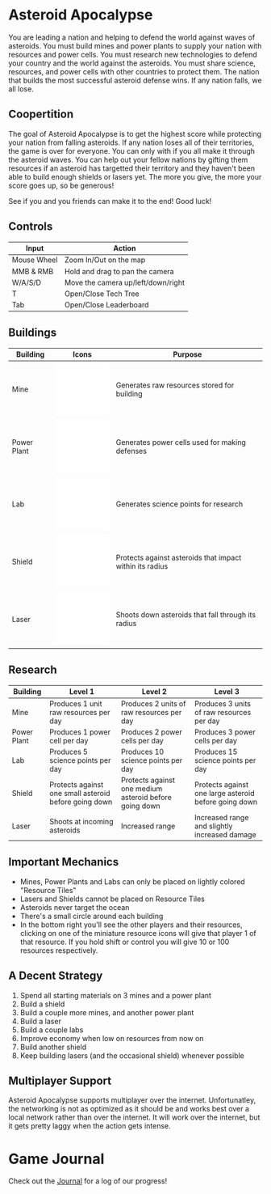 # Asteroid Apocalypse

You are leading a nation and helping to defend the world against waves of asteroids. You must build mines and power plants to supply your nation with resources and power cells. You must research new technologies to defend your country and the world against the asteroids. You must share science, resources, and power cells with other countries to protect them. The nation that builds the most successful asteroid defense wins. If any nation falls, we all lose.

## Coopertition

The goal of Asteroid Apocalypse is to get the highest score while protecting your nation from falling asteroids. If any nation loses all of their territories, the game is over for everyone. You can only with if you all make it through the asteroid waves. You can help out your fellow nations by gifting them resources if an asteroid has targetted their territory and they haven't been able to build enough shields or lasers yet. The more you give, the more your score goes up, so be generous!

See if you and you friends can make it to the end! Good luck!

## Controls

| Input       | Action                             |
| ----------- | ---------------------------------- |
| Mouse Wheel | Zoom In/Out on the map             |
| MMB & RMB   | Hold and drag to pan the camera    |
| W/A/S/D     | Move the camera up/left/down/right |
| T           | Open/Close Tech Tree               |
| Tab         | Open/Close Leaderboard             |

## Buildings

| Building    | Icons                                            | Purpose                                                  |
| ----------- | ------------------------------------------------ | -------------------------------------------------------- |
| Mine        | ![Mine](assets/icons/Mine.png)                   | Generates raw resources stored for building              |
| Power Plant | ![<Power Plant>](<assets/icons/Power Plant.png>) | Generates power cells used for making defenses           |
| Lab         | ![Lab](assets/icons/Lab.png)                     | Generates science points for research                    |
| Shield      | ![Shield](assets/icons/Shield.png)               | Protects against asteroids that impact within its radius |
| Laser       | ![Laser](assets/icons/Missile.png)               | Shoots down asteroids that fall through its radius       |

## Research

| Building    | Level 1                                               | Level 2                                                | Level 3                                               |
| ----------- | ----------------------------------------------------- | ------------------------------------------------------ | ----------------------------------------------------- |
| Mine        | Produces 1 unit raw resources per day                 | Produces 2 units of raw resources per day              | Produces 3 units of raw resources per day             |
| Power Plant | Produces 1 power cell per day                         | Produces 2 power cells per day                         | Produces 3 power cells per day                        |
| Lab         | Produces 5 science points per day                     | Produces 10 science points per day                     | Produces 15 science points per day                    |
| Shield      | Protects against one small asteroid before going down | Protects against one medium asteroid before going down | Protects against one large asteroid before going down |
| Laser       | Shoots at incoming asteroids                          | Increased range                                        | Increased range and slightly increased damage         |

## Important Mechanics

- Mines, Power Plants and Labs can only be placed on lightly colored "Resource Tiles"
- Lasers and Shields cannot be placed on Resource Tiles
- Asteroids never target the ocean
- There's a small circle around each building
- In the bottom right you'll see the other players and their resources, clicking on one of the miniature resource icons will give that player 1 of that resource. If you hold shift or control you will give 10 or 100 resources respectively.

## A Decent Strategy

1. Spend all starting materials on 3 mines and a power plant
2. Build a shield
3. Build a couple more mines, and another power plant
4. Build a laser
5. Build a couple labs
6. Improve economy when low on resources from now on
7. Build another shield
8. Keep building lasers (and the occasional shield) whenever possible

## Multiplayer Support

Asteroid Apocalypse supports multiplayer over the internet. Unfortunatley, the networking is not as optimized as it should be and works best over a local network rather than over the internet. It will work over the internet, but it gets pretty laggy when the action gets intense.

# Game Journal

Check out the [Journal](docs/journal.md) for a log of our progress!
